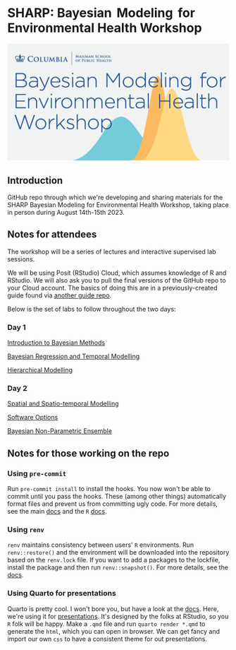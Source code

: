 # SHARP: Bayesian  Modeling  for Environmental Health Workshop

![course logo](assets/bmeh-1200x630.jpg)

## Introduction

GitHub repo through which we're developing and sharing materials for the SHARP Bayesian Modeling for Environmental Health Workshop, taking place in person during August 14th-15th 2023.

## Notes for attendees

The workshop will be a series of lectures and interactive supervised lab sessions.

We will be using Posit (RStudio) Cloud, which assumes knowledge of R and RStudio. We will also ask you to pull the final versions of the GitHub repo to your Cloud account. The basics of doing this are in a previously-created guide found via [another guide repo](https://github.com/rmp15/rstudio_cloud_tutorial/tree/main).

Below is the set of labs to follow throughout the two days:

### Day 1

[Introduction to Bayesian Methods](/labs/introduction_to_bayesian_methods/introduction_to_bayesian_methods.qmd)

[Bayesian Regression and Temporal Modelling](/labs/bayesian_regression_and_temporal_modelling/bayesian_regression_and_temporal_modelling.qmd)

[Hierarchical Modelling](/labs/hierarchical_modelling/hierarchical_modelling.qmd)

### Day 2

[Spatial and Spatio-temporal Modelling](/labs/spatiotemporal_models/spatiotemporal_models_partA.qmd)

[Software Options](/labs/software_options/software_options.qmd)

[Bayesian Non-Parametric Ensemble](/labs/bayesian_nonparametric_ensemble/bayesian_nonparametric_ensemble.qmd)

## Notes for those working on the repo

### Using `pre-commit`

Run `pre-commit install` to install the hooks. You now won't be able to commit until you pass the hooks. These (among other things) automatically format files and prevent us from committing ugly code. For more details, see the main [docs](https://pre-commit.com/) and the `R` [docs](https://lorenzwalthert.github.io/precommit/).

### Using `renv`

`renv` maintains consistency between users' `R` environments. Run `renv::restore()` and the environment will be downloaded into the repository based on the `renv.lock` file. If you want to add a packages to the lockfile, install the package and then run `renv::snapshot()`. For more details, see the [docs](https://rstudio.github.io/renv/articles/renv.html).

### Using Quarto for presentations

Quarto is pretty cool. I won't bore you, but have a look at the [docs](https://quarto.org/docs/guide/). Here, we're using it for [presentations](https://quarto.org/docs/presentations/revealjs/). It's designed by the folks at RStudio, so you `R` folk will be happy. Make a `.qmd` file and run `quarto render *.qmd` to generate the `html`, which you can open in browser. We can get fancy and import our own `css` to have a consistent theme for out presentations.
